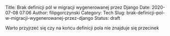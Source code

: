 Title: Brak definicji pól w migracji wygenerowanej przez Django
Date: 2020-07-08 07:06
Author: filipgorczynski
Category: Tech
Slug: brak-definicji-pol-w-migracji-wygenerowanej-przez-django
Status: draft


Warto przyjrzeć się czy na końcu definicji pola nie znajduje się przecinek